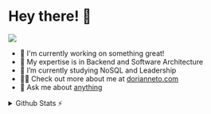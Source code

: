 # Hey there! 👋

![](https://komarev.com/ghpvc/?username=dorianneto)

- 🔭 I'm currently working on something great!
- 🚀 My expertise is in Backend and Software Architecture
- 🌱 I’m currently studying NoSQL and Leadership
- 👨‍💻 Check out more about me at [dorianneto.com](https://www.dorianneto.com)
- 💬 Ask me about [anything](https://github.com/dorianneto/dorianneto/issues/new)

<details>
  <summary>Github Stats ⚡</summary>
  
  ![Dorian's GitHub stats](https://github-readme-stats.vercel.app/api?username=dorianneto&show_icons=true&theme=dracula&line_height=20)
  [![Top Langs](https://github-readme-stats.vercel.app/api/top-langs/?username=dorianneto&layout=compact&theme=dracula)](https://github.com/anuraghazra/github-readme-stats)
</details>

<!---
dorianneto/dorianneto is a ✨ special ✨ repository because its `README.md` (this file) appears on your GitHub profile.
You can click the Preview link to take a look at your changes.
--->
